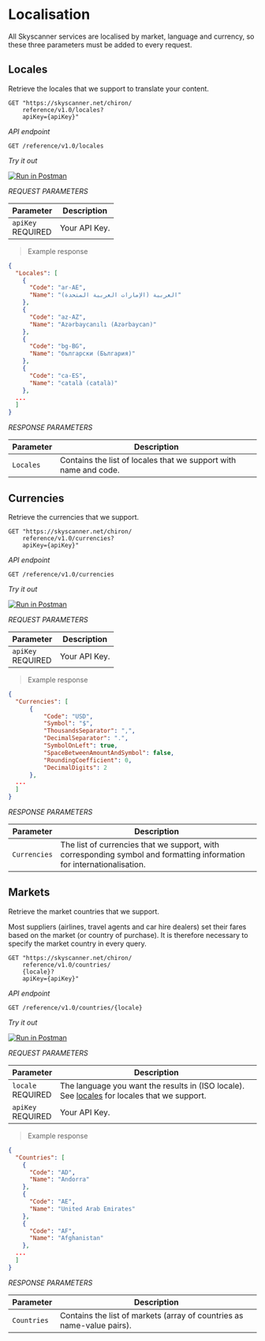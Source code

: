 # Localisation

All Skyscanner services are localised by market, language and currency, so these three parameters must be added to every request.

## Locales

Retrieve the locales that we support to translate your content.

```shell
GET "https://skyscanner.net/chiron/
    reference/v1.0/locales?
    apiKey={apiKey}"
```

*API endpoint*

`GET /reference/v1.0/locales`

*Try it out*

[![Run in Postman](https://run.pstmn.io/button.svg)](https://app.getpostman.com/run-collection/e9563a0d506b15cf35d3)


*REQUEST PARAMETERS*

| Parameter | Description |
| --------- | ------- |
| ```apiKey``` <br><span class="required">REQUIRED</span> | Your API Key. |

> Example response

```json
{
  "Locales": [
    {
      "Code": "ar-AE",
      "Name": "العربية (الإمارات العربية المتحدة)"
    },
    {
      "Code": "az-AZ",
      "Name": "Azərbaycan­ılı (Azərbaycan)"
    },
    {
      "Code": "bg-BG",
      "Name": "български (България)"
    },
    {
      "Code": "ca-ES",
      "Name": "català (català)"
    },
  ...
  ]
}
```


*RESPONSE PARAMETERS*

| Parameter | Description |
| --- | --- |
| ```Locales``` | Contains the list of locales that we support with name and code. |


## Currencies

Retrieve the currencies that we support.

```shell
GET "https://skyscanner.net/chiron/
    reference/v1.0/currencies?
    apiKey={apiKey}"
```
*API endpoint*

`GET /reference/v1.0/currencies`

*Try it out*

[![Run in Postman](https://run.pstmn.io/button.svg)](https://app.getpostman.com/run-collection/e9563a0d506b15cf35d3)


*REQUEST PARAMETERS*

Parameter | Description |
--------- | ------- |
```apiKey``` <br><span class="required">REQUIRED</span> | Your API Key. |

> Example response

```json
{
  "Currencies": [
      {
          "Code": "USD",
          "Symbol": "$",
          "ThousandsSeparator": ",",
          "DecimalSeparator": ".",
          "SymbolOnLeft": true,
          "SpaceBetweenAmountAndSymbol": false,
          "RoundingCoefficient": 0,
          "DecimalDigits": 2
      },
  ...
  ]
}
```


*RESPONSE PARAMETERS*

| Parameter | Description |
| --- | --- |
| ```Currencies``` | The list of currencies that we support, with corresponding symbol and formatting information for internationalisation. |


## Markets

Retrieve the market countries that we support.

Most suppliers (airlines, travel agents and car hire dealers) set their fares based on the market (or country of purchase). It is therefore necessary to specify the market country in every query.

```shell
GET "https://skyscanner.net/chiron/
    reference/v1.0/countries/
    {locale}?
    apiKey={apiKey}"
```

*API endpoint*

`GET /reference/v1.0/countries/{locale}`

*Try it out*

[![Run in Postman](https://run.pstmn.io/button.svg)](https://app.getpostman.com/run-collection/e9563a0d506b15cf35d3)


*REQUEST PARAMETERS*

| Parameter | Description |
| --------- | ------- |
| ```locale``` <br><span class="required">REQUIRED</span> | The language you want the results in (ISO locale). See [locales](#locales) for locales that we support. |
| ```apiKey``` <br><span class="required">REQUIRED</span> | Your API Key. |

> Example response

```json
{
  "Countries": [
    {
      "Code": "AD",
      "Name": "Andorra"
    },
    {
      "Code": "AE",
      "Name": "United Arab Emirates"
    },
    {
      "Code": "AF",
      "Name": "Afghanistan"
    },
  ...
  ]
}
```


*RESPONSE PARAMETERS*

| Parameter | Description |
| --- | --- |
| ```Countries``` | Contains the list of markets (array of countries as name-value pairs). |
